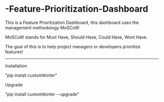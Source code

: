 # -Feature-Prioritization-Dashboard
This is a Feature Prioritization Dashboard, this dashboard uses the management methodology MoSCoW

MoSCoW stands for Must Have, Should Have, Could Have, Wont Have.

The goal of this is to help project managers or developers prioritize features!

--------------------------------------------------------------------------------------------------------------------------------------------------

Installation

"pip install customtkinter"

Upgrade

"pip install customtkinter --upgrade"